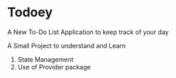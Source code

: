 # Todoey
A New To-Do List Application to keep track of your day

A Small Project to understand and Learn
1. State Management
2. Use of Provider package
